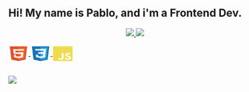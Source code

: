 ## Hi! My name is Pablo, and i'm a Frontend Dev.
<div align="center">
  <a href="https://github.com/PablitoLuquito">
  <img height="175em" src="https://github-readme-stats.vercel.app/api?username=PablitoLuquito&show_icons=true&theme=jolly&include_all_commits=true&count_private=true"/>
  <img height="175em" src="https://github-readme-stats.vercel.app/api/top-langs/?username=PablitoLuquito&layout=compact&langs_count=7&theme=jolly"/>
</div>
<div style="display: inline_block"><br>
  <img align="center" alt="Pablo-HTML" height="30" width="40" src="https://raw.githubusercontent.com/devicons/devicon/master/icons/html5/html5-original.svg">
  <img align="center" alt="Pablo-CSS" height="30" width="40" src="https://raw.githubusercontent.com/devicons/devicon/master/icons/css3/css3-original.svg">
  <img align="center" alt="Pablo-Js" height="30" width="40" src="https://raw.githubusercontent.com/devicons/devicon/master/icons/javascript/javascript-plain.svg">
</div>

##

<div>
  <a href="https://www.linkedin.com/in/pablitoluquito/" target="_blank"><img src="https://img.shields.io/badge/-LinkedIn-%230077B5?style=for-the-badge&logo=linkedin&logoColor=white" target="_blank"></a>
</div>
